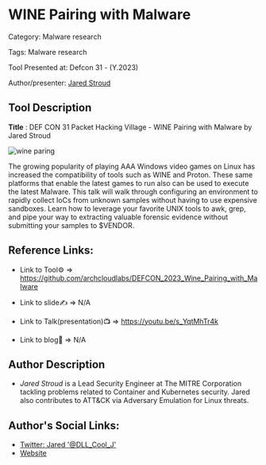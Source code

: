 # WINE Pairing with Malware

Category: Malware research

Tags: Malware research

Tool Presented at: Defcon 31 - (Y.2023)

Author/presenter: [Jared Stroud](https://twitter.com/DLL_Cool_J)

## Tool Description

**Title** : DEF CON 31 Packet Hacking Village - WINE Pairing with Malware by Jared Stroud

![wine paring](https://github.com/DefconParrot/DefconArsenalTools/assets/30528167/5dec261d-6220-4340-8be3-68c176e422dd)

The growing popularity of playing AAA Windows video games on Linux has increased the compatibility of tools such as WINE and Proton. These same platforms that enable the latest games to run also can be used to execute the latest Malware. This talk will walk through configuring an environment to rapidly collect IoCs from unknown samples without having to use expensive sandboxes. Learn how to leverage your favorite UNIX tools to awk, grep, and pipe your way to extracting valuable forensic evidence without submitting your samples to $VENDOR.

## Reference Links:

- Link to Tool⚙️ => https://github.com/archcloudlabs/DEFCON_2023_Wine_Pairing_with_Malware

- Link to slide✍️ => N/A

- Link to Talk(presentation)📺 => https://youtu.be/s_YqtMhTr4k

- Link to blog🧾 => N/A

## Author Description

- _Jared Stroud_ is a Lead Security Engineer at The MITRE Corporation tackling problems related to Container and Kubernetes security. Jared also contributes to ATT&CK via Adversary Emulation for Linux threats.

## Author's Social Links:

- [Twitter: Jared '@DLL_Cool_J'](https://twitter.com/DLL_Cool_J)
- [Website](#)
